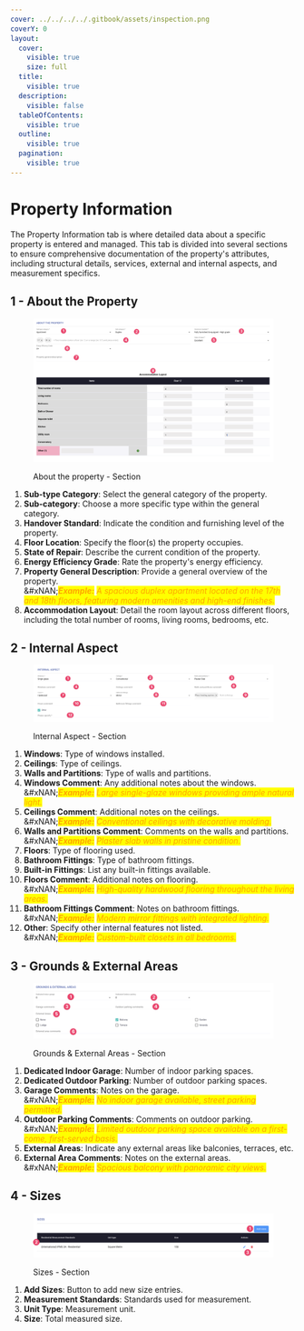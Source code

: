 ```yaml
---
cover: ../../../../.gitbook/assets/inspection.png
coverY: 0
layout:
  cover:
    visible: true
    size: full
  title:
    visible: true
  description:
    visible: false
  tableOfContents:
    visible: true
  outline:
    visible: true
  pagination:
    visible: true
---
```


# Property Information

The Property Information tab is where detailed data about a specific property is entered and managed. This tab is divided into several sections to ensure comprehensive documentation of the property's attributes, including structural details, services, external and internal aspects, and measurement specifics.

## **1 - About the Property**

<figure><img src="../../../../.gitbook/assets/CleanShot 2024-05-23 at 09.29.06@2x.png" alt=""><figcaption><p>About the property - Section</p></figcaption></figure>

1. **Sub-type Category**: Select the general category of the property.
2. **Sub-category**: Choose a more specific type within the general category.
3. **Handover Standard**: Indicate the condition and furnishing level of the property.
4. **Floor Location**: Specify the floor(s) the property occupies.
5. **State of Repair**: Describe the current condition of the property.
6. **Energy Efficiency Grade**: Rate the property's energy efficiency.
7. **Property General Description**: Provide a general overview of the property.\
   &#xNAN;_<mark style="color:orange;">**Example:**</mark> <mark style="color:orange;"></mark><mark style="color:orange;">A spacious duplex apartment located on the 17th and 18th floors, featuring modern amenities and high-end finishes.</mark>_
8. **Accommodation Layout**: Detail the room layout across different floors, including the total number of rooms, living rooms, bedrooms, etc.

## 2 - Internal Aspect

<figure><img src="../../../../.gitbook/assets/CleanShot 2024-05-23 at 10.01.45@2x.png" alt=""><figcaption><p>Internal Aspect - Section</p></figcaption></figure>

1. **Windows**: Type of windows installed.
2. **Ceilings**: Type of ceilings.
3. **Walls and Partitions**: Type of walls and partitions.
4. **Windows Comment**: Any additional notes about the windows.\
   &#xNAN;_<mark style="color:orange;">**Example:**</mark> <mark style="color:orange;"></mark><mark style="color:orange;">Large single-glaze windows providing ample natural light.</mark>_
5. **Ceilings Comment**: Additional notes on the ceilings.\
   &#xNAN;_<mark style="color:orange;">**Example:**</mark> <mark style="color:orange;"></mark><mark style="color:orange;">Conventional ceilings with decorative molding.</mark>_
6. **Walls and Partitions Comment**: Comments on the walls and partitions.\
   &#xNAN;_<mark style="color:orange;">**Example:**</mark> <mark style="color:orange;"></mark><mark style="color:orange;">Plaster slab walls in pristine condition.</mark>_
7. **Floors**: Type of flooring used.
8. **Bathroom Fittings**: Type of bathroom fittings.
9. **Built-in Fittings**: List any built-in fittings available.
10. **Floors Comment**: Additional notes on flooring.\
    &#xNAN;_<mark style="color:orange;">**Example:**</mark> <mark style="color:orange;"></mark><mark style="color:orange;">High-quality hardwood flooring throughout the living areas.</mark>_
11. **Bathroom Fittings Comment**: Notes on bathroom fittings.\
    &#xNAN;_<mark style="color:orange;">**Example:**</mark> <mark style="color:orange;"></mark><mark style="color:orange;">Modern mirror fittings with integrated lighting.</mark>_
12. **Other**: Specify other internal features not listed.\
    &#xNAN;_<mark style="color:orange;">**Example:**</mark> <mark style="color:orange;"></mark><mark style="color:orange;">Custom-built closets in all bedrooms.</mark>_

## 3 - Grounds & External Areas

<figure><img src="../../../../.gitbook/assets/CleanShot 2024-05-23 at 18.56.43@2x.png" alt=""><figcaption><p>Grounds &#x26; External Areas - Section</p></figcaption></figure>

1. **Dedicated Indoor Garage**: Number of indoor parking spaces.
2. **Dedicated Outdoor Parking**: Number of outdoor parking spaces.
3. **Garage Comments**: Notes on the garage.\
   &#xNAN;_<mark style="color:orange;">**Example:**</mark> <mark style="color:orange;"></mark><mark style="color:orange;">No indoor garage available, street parking permitted.</mark>_
4. **Outdoor Parking Comments**: Comments on outdoor parking.\
   &#xNAN;_<mark style="color:orange;">**Example:**</mark> <mark style="color:orange;"></mark><mark style="color:orange;">Limited outdoor parking space available on a first-come, first-served basis.</mark>_
5. **External Areas**: Indicate any external areas like balconies, terraces, etc.
6. **External Area Comments**: Notes on the external areas.\
   &#xNAN;_<mark style="color:orange;">**Example:**</mark> <mark style="color:orange;"></mark><mark style="color:orange;">Spacious balcony with panoramic city views.</mark>_

## 4 - Sizes

<figure><img src="../../../../.gitbook/assets/CleanShot 2024-05-23 at 18.58.03@2x.png" alt=""><figcaption><p>Sizes - Section</p></figcaption></figure>

1. **Add Sizes**: Button to add new size entries.
2. **Measurement Standards**: Standards used for measurement.
3. **Unit Type**: Measurement unit.
4. **Size**: Total measured size.
